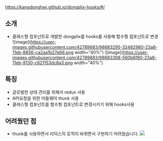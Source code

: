 https://kangdonghwi.github.io/dongplix-hooks/#/

## 소개

- 클래스형 컴포넌트로 개발한 dongplix를 hooks를 사용해 함수형 컴포넌트로 변경
![image](https://user-images.githubusercontent.com/42789883/98683295-32482980-23a8-11eb-8856-ca2aa1b27e66.png width="40%")
![image](https://user-images.githubusercontent.com/42789883/98683398-560b6f80-23a8-11eb-9130-c621153dc8a3.png width="40%")

## 특징

- 글로벌한 상태 관리를 위해서 redux 사용
- API요청을 위한 미들웨어 thunk 사용
- 클래스형 컴포넌트를 함수형 컴포넌트로 변경시키기 위해 hooks사용

## 어려웠던 점
- thunk를 사용하면서 리덕스의 로직이 바뀌면서 구현하기 어려웠습니다.
![](https://miro.medium.com/max/700/1*BHUKvOmqPjJHpRY1wp1YFw.png)


